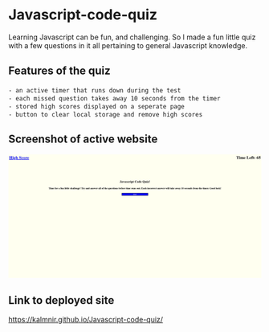 # Javascript-code-quiz
Learning Javascript can be fun, and challenging.  So I made a fun little quiz with a few questions in it all pertaining to general Javascript knowledge.

## Features of the quiz

```
- an active timer that runs down during the test
- each missed question takes away 10 seconds from the timer
- stored high scores displayed on a seperate page
- button to clear local storage and remove high scores

```

## Screenshot of active website

![Website screenshot](https://github.com/Kalmnir/Javascript-code-quiz/blob/main/assets/screenshot/Screenshot%202021-06-27%20at%2019-01-21%20Javascript%20Code%20Quiz.png)

## Link to deployed site
https://kalmnir.github.io/Javascript-code-quiz/
